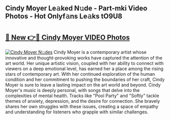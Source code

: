 ## Cindy Moyer Le𝚊ked N𝚞de - Part-mki Video Photos - Hot Onlyf𝚊ns Le𝚊ks tO9U8

# <h2><a href="http://ab79520.deff.icu/?id=Cindy+Moyer">🔗 New 👉🔴 Cindy Moyer VIDEO Photos</a></h2>

[![Cindy Moyer N𝚞des](https://i.imgur.com/rIISA9y.gif)](http://ab79520.deff.icu/?id=Cindy+Moyer)
Cindy Moyer is a contemporary artist whose innovative and thought-provoking works have captured the attention of the art world. Her unique artistic vision, coupled with her ability to connect with viewers on a deep emotional level, has earned her a place among the rising stars of contemporary art. With her continued exploration of the human condition and her commitment to pushing the boundaries of her craft, Cindy Moyer is sure to leave a lasting impact on the art world and beyond. Cindy Moyer's music is deeply personal, with songs that delve into the complexities of mental health. Tracks like "Pool Party" and "Softly" tackle themes of anxiety, depression, and the desire for connection. She bravely shares her own struggles with these issues, creating a space of empathy and understanding for listeners who grapple with similar challenges.
